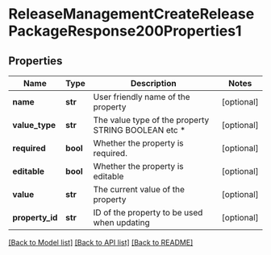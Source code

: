 # ReleaseManagementCreateReleasePackageResponse200Properties1

## Properties
Name | Type | Description | Notes
------------ | ------------- | ------------- | -------------
**name** | **str** | User friendly name of the property | [optional] 
**value_type** | **str** | The value type of the property STRING BOOLEAN etc * | [optional] 
**required** | **bool** | Whether the property is required. | [optional] 
**editable** | **bool** | Whether the property is editable | [optional] 
**value** | **str** | The current value of the property | [optional] 
**property_id** | **str** | ID of the property to be used when updating | [optional] 

[[Back to Model list]](../README.md#documentation-for-models) [[Back to API list]](../README.md#documentation-for-api-endpoints) [[Back to README]](../README.md)


